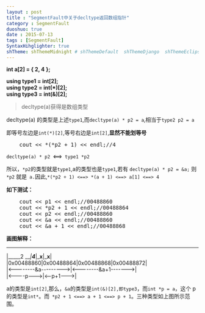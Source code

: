 ```yaml
---
layout : post
title : "SegmentFault中关于decltype返回数组指针"
category : SegmentFault
duoshuo: true
date : 2015-07-13
tags : [SegmentFault]
SyntaxHihglighter: true
shTheme: shThemeMidnight # shThemeDefault  shThemeDjango  shThemeEclipse  shThemeEmacs  shThemeFadeToGrey  shThemeMidnight  shThemeRDark
---
```


**int a[2] = { 2, 4 };**  

**using type1 = int[2];**  
**using type2 = int(*)[2];**  
**using type3 = int(&)[2];**  

>decltype(a)获得是数组类型

<!-- more -->

decltype(a) 的类型是上述```type1```,而```decltype(a) * p2 = a```,相当于```type2 p2 = a```

即等号左边是```int(*)[2]```,等号右边是```int[2]```,**显然不能划等号**

<pre class="brush: c; ">
	cout << *(*p2 + 1) << endl;//4
</pre>

```decltype(a) * p2 ```<==>``` type1 *p2```

所以，```*p2```的类型就是```type1```,a的类型也是```type1```,若有 ```decltype(a) * p2 = &a;``` 则 ```*p2``` 就是``` a.```因此,```*(*p2 + 1) <==> *(a + 1) <==> a[1] <==> 4```

**如下测试：**

<pre class="brush: c; ">
	cout << p1 << endl;//00488860
	cout << *p2 + 1 << endl;//00488864
	cout << p2 << endl;//00488860
	cout << &a << endl;//00488860
	cout << &a + 1 << endl;//00488868
</pre>

**画图解释：**

 __________ __________ __________ __________  
|_____2 ___|____4_____|_____x____|_____x____|  
|0x00488860|0x00488864|0x00488868|0x00488872|  
|<--------&a--------->|<--------&a+1------->|  
|<----p--->|<--p+1--->|  

a的类型是```int[2]```,那么，```&a```的类型是```int(&)[2],即type3```，而```int *p = a```，这个 p 的类型是```int*```。而``` *p2 + 1 <==> a + 1 <==> p + 1```。三种类型如上图所示范围。













